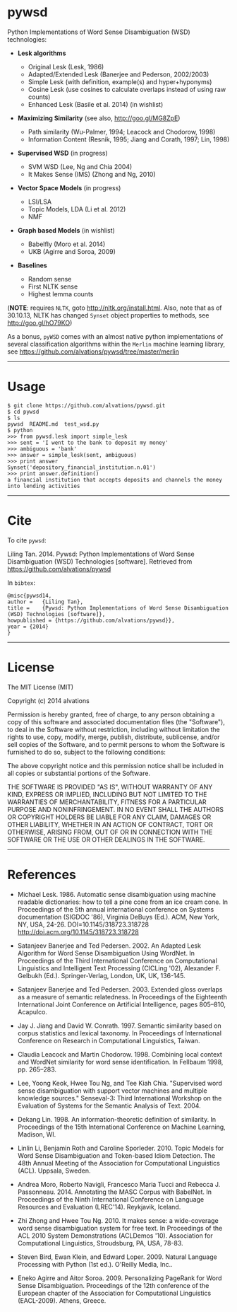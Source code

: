 pywsd
=====

Python Implementations of Word Sense Disambiguation (WSD) technologies:

* **Lesk algorithms**
  * Original Lesk (Lesk, 1986)
  * Adapted/Extended Lesk (Banerjee and Pederson, 2002/2003)
  * Simple Lesk (with definition, example(s) and hyper+hyponyms)
  * Cosine Lesk (use cosines to calculate overlaps instead of using raw counts)
  * Enhanced Lesk (Basile et al. 2014) (in wishlist)
  
* **Maximizing Similarity** (see also, http://goo.gl/MG8ZpE)
  * Path similarity (Wu-Palmer, 1994; Leacock and Chodorow, 1998)
  * Information Content (Resnik, 1995; Jiang and Corath, 1997; Lin, 1998)
  
* **Supervised WSD** (in progress)
  * SVM WSD (Lee, Ng and Chia 2004)
  * It Makes Sense (IMS) (Zhong and Ng, 2010) 
 
* **Vector Space Models** (in progress)
  * LSI/LSA
  * Topic Models, LDA (Li et al. 2012)
  * NMF

* **Graph based Models** (in wishlist)
  * Babelfly (Moro et al. 2014)
  * UKB (Agirre and Soroa, 2009)

* **Baselines**
  * Random sense
  * First NLTK sense
  * Highest lemma counts 

(**NOTE**: requires `NLTK`, goto http://nltk.org/install.html. Also, note that as of 30.10.13, NLTK has changed `Synset` object properties to methods, see http://goo.gl/hO79KO)

As a bonus, `pyWSD` comes with an almost native python implementations of several classification algorithms within the `Merlin` machine learning library, see https://github.com/alvations/pywsd/tree/master/merlin


***
Usage
=====

```
$ git clone https://github.com/alvations/pywsd.git 
$ cd pywsd
$ ls
pywsd  README.md  test_wsd.py
$ python
>>> from pywsd.lesk import simple_lesk
>>> sent = 'I went to the bank to deposit my money'
>>> ambiguous = 'bank'
>>> answer = simple_lesk(sent, ambiguous)
>>> print answer
Synset('depository_financial_institution.n.01')
>>> print answer.definition()
a financial institution that accepts deposits and channels the money into lending activities

```

***
Cite
====

To cite `pywsd`:

Liling Tan. 2014. Pywsd: Python Implementations of Word Sense Disambiguation (WSD) Technologies [software]. Retrieved from  https://github.com/alvations/pywsd

In `bibtex`:

```
@misc{pywsd14,
author =   {Liling Tan},
title =    {Pywsd: Python Implementations of Word Sense Disambiguation (WSD) Technologies [software]},
howpublished = {https://github.com/alvations/pywsd}},
year = {2014}
}
```

***
License
====

The MIT License (MIT)

Copyright (c) 2014 alvations

Permission is hereby granted, free of charge, to any person obtaining a copy
of this software and associated documentation files (the "Software"), to deal
in the Software without restriction, including without limitation the rights
to use, copy, modify, merge, publish, distribute, sublicense, and/or sell
copies of the Software, and to permit persons to whom the Software is
furnished to do so, subject to the following conditions:

The above copyright notice and this permission notice shall be included in
all copies or substantial portions of the Software.

THE SOFTWARE IS PROVIDED "AS IS", WITHOUT WARRANTY OF ANY KIND, EXPRESS OR
IMPLIED, INCLUDING BUT NOT LIMITED TO THE WARRANTIES OF MERCHANTABILITY,
FITNESS FOR A PARTICULAR PURPOSE AND NONINFRINGEMENT. IN NO EVENT SHALL THE
AUTHORS OR COPYRIGHT HOLDERS BE LIABLE FOR ANY CLAIM, DAMAGES OR OTHER
LIABILITY, WHETHER IN AN ACTION OF CONTRACT, TORT OR OTHERWISE, ARISING FROM,
OUT OF OR IN CONNECTION WITH THE SOFTWARE OR THE USE OR OTHER DEALINGS IN
THE SOFTWARE.

***
References
=========

* Michael Lesk. 1986. Automatic sense disambiguation using machine readable dictionaries: how to tell a pine cone from an ice cream cone. In Proceedings of the 5th annual international conference on Systems documentation (SIGDOC '86), Virginia DeBuys (Ed.). ACM, New York, NY, USA, 24-26. DOI=10.1145/318723.318728 http://doi.acm.org/10.1145/318723.318728

* Satanjeev Banerjee and Ted Pedersen. 2002. An Adapted Lesk Algorithm for Word Sense Disambiguation Using WordNet. In Proceedings of the Third International Conference on Computational Linguistics and Intelligent Text Processing (CICLing '02), Alexander F. Gelbukh (Ed.). Springer-Verlag, London, UK, UK, 136-145.

* Satanjeev Banerjee and Ted Pedersen. 2003. Extended gloss overlaps as a measure of semantic relatedness. In Proceedings of the Eighteenth International
Joint Conference on Artificial Intelligence, pages 805–810, Acapulco.

* Jay J. Jiang and David W. Conrath. 1997. Semantic similarity based on corpus statistics and lexical taxonomy. In Proceedings of International Conference on Research in Computational Linguistics, Taiwan.

* Claudia Leacock and Martin Chodorow. 1998. Combining local context and WordNet similarity for word sense identification. In Fellbaum 1998, pp. 265–283.

* Lee, Yoong Keok, Hwee Tou Ng, and Tee Kiah Chia. "Supervised word sense disambiguation with support vector machines and multiple knowledge sources." Senseval-3: Third International Workshop on the Evaluation of Systems for the Semantic Analysis of Text. 2004.

* Dekang Lin. 1998. An information-theoretic definition of similarity. In Proceedings of the 15th International Conference on Machine Learning, Madison, WI.

* Linlin Li, Benjamin Roth and Caroline Sporleder. 2010. Topic Models for Word Sense Disambiguation and Token-based Idiom Detection. The 48th Annual Meeting of the Association for Computational Linguistics (ACL). Uppsala, Sweden.

* Andrea Moro, Roberto Navigli, Francesco Maria Tucci and Rebecca J. Passonneau. 2014. Annotating the MASC Corpus with BabelNet. In Proceedings of the Ninth International Conference on Language Resources and Evaluation (LREC'14). Reykjavik, Iceland.

* Zhi Zhong and Hwee Tou Ng. 2010. It makes sense: a wide-coverage word sense disambiguation system for free text. In Proceedings of the ACL 2010 System Demonstrations (ACLDemos '10). Association for Computational Linguistics, Stroudsburg, PA, USA, 78-83.

* Steven Bird, Ewan Klein, and Edward Loper. 2009. Natural Language Processing with Python (1st ed.). O'Reilly Media, Inc..

* Eneko Agirre and Aitor Soroa. 2009. Personalizing PageRank for Word Sense Disambiguation. Proceedings of the 12th conference of the European chapter of the Association for Computational Linguistics (EACL-2009). Athens, Greece. 


